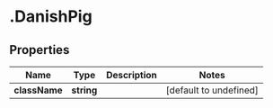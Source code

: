# .DanishPig

## Properties

|Name | Type | Description | Notes|
|------------ | ------------- | ------------- | -------------|
|**className** | **string** |  | [default to undefined]|



